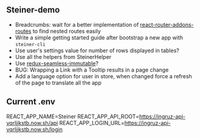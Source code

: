 ## Steiner-demo

- Breadcrumbs: wait for a better implementation of [react-router-addons-routes](https://github.com/ReactTraining/react-router-addons-routes) to find nested routes easily
- Write a simple getting started guide after bootstrap a new app with `steiner-cli`
- Use user's settings value for number of rows displayed in tables?
- Use all the helpers from SteinerHelper
- Use [redux-seamless-immutable](https://www.npmjs.com/package/redux-seamless-immutable)?
- BUG: Wrapping a Link with a Tooltip results in a page change
- Add a language option for user in store, when changed force a refresh of the page to translate all the app

## Current .env

REACT_APP_NAME=Steiner
REACT_APP_API_ROOT=https://ingruz-api-vqrljjkstb.now.sh/api
REACT_APP_LOGIN_URL=https://ingruz-api-vqrljjkstb.now.sh/login